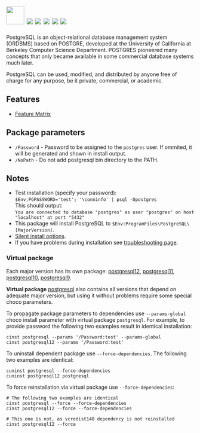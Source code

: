 # <img src="https://cdn.jsdelivr.net/gh/majkinetor/chocolatey/postgresql/icon.png" width="48" height="48"/> [![](https://img.shields.io/chocolatey/v/postgresql.svg?color=red&label=postgresql)](https://chocolatey.org/packages/postgresql) [![](https://img.shields.io/chocolatey/v/postgresql12.svg?color=red&label=postgresql12)](https://chocolatey.org/packages/postgresql12) [![](https://img.shields.io/chocolatey/v/postgresql11.svg?color=red&label=postgresql11)](https://chocolatey.org/packages/postgresql11) [![](https://img.shields.io/chocolatey/v/postgresql10.svg?color=red&label=postgresql10)](https://chocolatey.org/packages/postgresql10) [![](https://img.shields.io/chocolatey/v/postgresql9.svg?color=red&label=postgresql9)](https://chocolatey.org/packages/postgresql9)

PostgreSQL is an object-relational database management system (ORDBMS) based on POSTGRE, developed at the University of California at Berkeley Computer Science Department. POSTGRES pioneered many concepts that only became available in some commercial database systems much later.

PostgreSQL can be used, modified, and distributed by anyone free of charge for any purpose, be it private, commercial, or academic.

## Features

- [Feature Matrix](https://www.postgresql.org/about/featurematrix)

## Package parameters

- `/Password` - Password to be assigned to the `postgres` user. If ommited, it will be generated and shown in install output.
- `/NoPath` - Do not add postgresql bin directory to the PATH.

## Notes

- Test installation (specify your password):  
`$Env:PGPASSWORD='test'; '\conninfo' | psql -Upostgres`  
This should output:  
`You are connected to database "postgres" as user "postgres" on host "localhost" at port "5432"`
- This package will install PostgreSQL to `$Env:ProgramFiles\PostgreSQL\[MajorVersion]`.
- [Silent install options](https://www.enterprisedb.com/edb-docs/d/postgresql/installation-getting-started/installation-guide-installers/10/PostgreSQL_Installation_Guide.1.16.html).
- If you have problems during installation see [troubleshooting page](https://wiki.postgresql.org/wiki/Troubleshooting_Installation).

### Virtual package

Each major version has its own package: [postgresql12](https://chocolatey.org/packages/postgresql12), [postgresql11](https://chocolatey.org/packages/postgresql11), [postgresql10](https://chocolatey.org/packages/postgresql10), [postgresql9](https://chocolatey.org/packages/postgresql9). 

**Virtual package** [postgresql](https://chocolatey.org/packages/postgresql) also contains all versions that depend on adequate major version, but using it without problems require some special choco parameters.

To propagate package parameters to dependencies use `--params-global` choco install parameter with virtual package `postgresql`. For example, to provide password the following two examples result in identical installation:

```
cinst postgresql --params '/Password:test' --params-global
cinst postgresql12 --params '/Password:test'
```

To uninstall dependent package use `--force-dependencies`. The following two examples are identical:

```
cuninst postgresql --force-dependencies
cuninst postgresql12 postgresql
```

To force reinstallation via virtual package use `--force-dependencies`:

```
# The following two examples are identical
cinst postgresql --force --force-dependencies
cinst postgresql12 --force --force-dependencies

# This one is not, as vcredist140 dependency is not reinstalled
cinst postgresql12 --force
```


